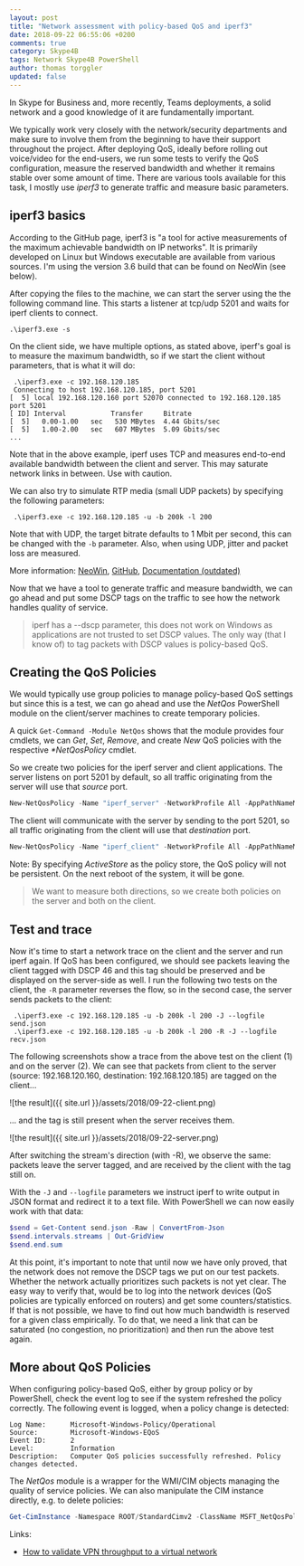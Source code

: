 ```yaml
---
layout: post
title: "Network assessment with policy-based QoS and iperf3"
date: 2018-09-22 06:55:06 +0200
comments: true
category: Skype4B
tags: Network Skype4B PowerShell
author: thomas torggler
updated: false
---
```


In Skype for Business and, more recently, Teams deployments, a solid network and a good knowledge of it are fundamentally important. 

<!-- more -->

We typically work very closely with the network/security departments and make sure to involve them from the beginning to have their support throughout the project. After deploying QoS, ideally before rolling out voice/video for the end-users, we run some tests to verify the QoS configuration, measure the reserved bandwidth and whether it remains stable over some amount of time. There are various tools available for this task, I mostly use _iperf3_ to generate traffic and measure basic parameters. 

## iperf3 basics

According to the GitHub page, iperf3 is "a tool for active measurements of the maximum achievable bandwidth on IP networks". It is primarily developed on Linux but Windows executable are available from various sources. I'm using the version 3.6 build that can be found on NeoWin (see below).

After copying the files to the machine, we can start the server using the the following command line. This starts a listener at tcp/udp 5201 and waits for iperf clients to connect.

```
.\iperf3.exe -s
```

On the client side, we have multiple options, as stated above, iperf's goal is to measure the maximum bandwidth, so if we start the client without parameters, that is what it will do: 

```
 .\iperf3.exe -c 192.168.120.185
 Connecting to host 192.168.120.185, port 5201
[  5] local 192.168.120.160 port 52070 connected to 192.168.120.185 port 5201
[ ID] Interval           Transfer     Bitrate
[  5]   0.00-1.00   sec   530 MBytes  4.44 Gbits/sec
[  5]   1.00-2.00   sec   607 MBytes  5.09 Gbits/sec
...
```

Note that in the above example, iperf uses TCP and measures end-to-end available bandwidth between the client and server. This may saturate network links in between. Use with caution.

We can also try to simulate RTP media (small UDP packets) by specifying the following parameters:

```
 .\iperf3.exe -c 192.168.120.185 -u -b 200k -l 200
```

Note that with UDP, the target bitrate defaults to 1 Mbit per second, this can be changed with the `-b` parameter. Also, when using UDP, jitter and packet loss are measured.

More information: [NeoWin](https://www.neowin.net/forum/topic/1234695-iperf-36-windows-build/), [GitHub](https://github.com/esnet/iperf), [Documentation (outdated)](https://iperf.fr/iperf-doc.php)


Now that we have a tool to generate traffic and measure bandwidth, we can go ahead and put some DSCP tags on the traffic to see how the network handles quality of service.


> iperf has a --dscp parameter, this does not work on Windows as applications are not trusted to set DSCP values. The only way (that I know of) to tag packets with DSCP values is policy-based QoS.


## Creating the QoS Policies

We would typically use group policies to manage policy-based QoS settings but since this is a test, we can go ahead and use the _NetQos_ PowerShell module on the client/server machines to create temporary policies. 

A quick `Get-Command -Module NetQos` shows that the module provides four cmdlets, we can _Get_, _Set_, _Remove_, and create _New_ QoS policies with the respective _*NetQosPolicy_ cmdlet.

So we create two policies for the iperf server and client applications. The server listens on port 5201 by default, so all traffic originating from the server will use that _source_ port.

```powershell
New-NetQosPolicy -Name "iperf_server" -NetworkProfile All -AppPathNameMatchCondition iperf3.exe -IPSrcPort 5201 -DSCPValue 46 -PolicyStore ActiveStore
```

The client will communicate with the server by sending to the port 5201, so all traffic originating from the client will use that _destination_ port.

```powershell
New-NetQosPolicy -Name "iperf_client" -NetworkProfile All -AppPathNameMatchCondition iperf3.exe -IPDstPort 5201 -DSCPValue 46 -PolicyStore ActiveStore
```

Note: By specifying _ActiveStore_ as the policy store, the QoS policy will not be persistent. On the next reboot of the system, it will be gone.

> We want to measure both directions, so we create both policies on the server and both on the client.


## Test and trace 

Now it's time to start a network trace on the client and the server and run iperf again. If QoS has been configured, we should see packets leaving the client tagged with DSCP 46 and this tag should be preserved and be displayed on the server-side as well. I run the following two tests on the client, the `-R` parameter reverses the flow, so in the second case, the server sends packets to the client:

```
 .\iperf3.exe -c 192.168.120.185 -u -b 200k -l 200 -J --logfile send.json
 .\iperf3.exe -c 192.168.120.185 -u -b 200k -l 200 -R -J --logfile recv.json
```

The following screenshots show a trace from the above test on the client (1) and on the server (2). We can see that packets from client to the server (source: 192.168.120.160, destination: 192.168.120.185) are tagged on the client...

![the result]({{ site.url }}/assets/2018/09-22-client.png)

... and the tag is still present when the server receives them.

![the result]({{ site.url }}/assets/2018/09-22-server.png)

After switching the stream's direction (with -R), we observe the same: packets leave the server tagged, and are received by the client with the tag still on.

With the `-J` and `--logfile` parameters we instruct iperf to write output in JSON format and redirect it to a text file. With PowerShell we can now easily work with that data:

```powershell
$send = Get-Content send.json -Raw | ConvertFrom-Json
$send.intervals.streams | Out-GridView
$send.end.sum
```

At this point, it's important to note that until now we have only proved, that the network does not remove the DSCP tags we put on our test packets. Whether the network actually prioritizes such packets is not yet clear. The easy way to verify that, would be to log into the network devices (QoS policies are typically enforced on routers) and get some counters/statistics. If that is not possible, we have to find out how much bandwidth is reserved for a given class empirically. To do that, we need a link that can be saturated (no congestion, no prioritization) and then run the above test again. 

## More about QoS Policies

When configuring policy-based QoS, either by group policy or by PowerShell, check the event log to see if the system refreshed the policy correctly. The following event is logged, when a policy change is detected:

```
Log Name:      Microsoft-Windows-Policy/Operational
Source:        Microsoft-Windows-EQoS
Event ID:      2
Level:         Information
Description:   Computer QoS policies successfully refreshed. Policy changes detected.
```


The _NetQos_ module is a wrapper for the WMI/CIM objects managing the quality of service policies. We can also manipulate the CIM instance directly, e.g. to delete policies: 

```powershell
Get-CimInstance -Namespace ROOT/StandardCimv2 -ClassName MSFT_NetQosPolicySettingData | Remove-CimInstance
```


Links: 

- [How to validate VPN throughput to a virtual network](https://docs.microsoft.com/en-us/azure/vpn-gateway/vpn-gateway-validate-throughput-to-vnet)